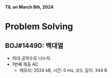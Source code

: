 **TIL on March 8th, 2024**

# Problem Solving
## BOJ#14490: 백대열
* 최대 공약수로 나누자.
* 1번째 제출 AC
    - 메모리: 2024 kB, 시간: 0 ms, 코드 길이: 344 B

